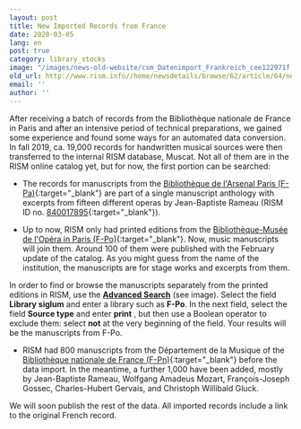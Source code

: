 ```yaml
---
layout: post
title: New Imported Records from France
date: 2020-03-05
lang: en
post: true
category: library_stocks
image: "/images/news-old-website/csm_Datenimport_Frankreich_cee122971f.png"
old_url: http://www.rism.info//home/newsdetails/browse/62/article/64/new-imported-records-from-france.html
email: ''
author: ''
---
```


After receiving a batch of records from the Bibliothèque nationale de France in Paris and after an intensive period of technical preparations, we gained some experience and found some ways for an automated data conversion. In fall 2019, ca. 19,000 records for handwritten musical sources were then transferred to the internal RISM database, Muscat. Not all of them are in the RISM online catalog yet, but for now, the first portion can be searched:

- The records for manuscripts from the [Bibliothèque de l'Arsenal Paris (F-Pa)](https://opac.rism.info/search?View=rism&siglum=F-Pa&Language=en){:target="_blank"} are part of a single manuscript anthology with excerpts from fifteen different operas by Jean-Baptiste Rameau (RISM ID no. [840017895](https://opac.rism.info/search?id=840017895&View=rism&Language=en){:target="_blank"}).

- Up to now, RISM only had printed editions from the [Bibliothèque-Musée de l'Opéra in Paris (F-Po)](https://opac.rism.info/search?View=rism&siglum=F-Po&Language=en){:target="_blank"}. Now, music manuscripts will join them. Around 100 of them were published with the February update of the catalog. As you might guess from the name of the institution, the manuscripts are for stage works and excerpts from them.

In order to find or browse the manuscripts separately from the printed editions in RISM, use the [**Advanced Search**](https://opac.rism.info/advanced-search) (see image). Select the field **Library siglum** and enter a library such as **F-Po**. In the next field, select the field **Source type** and enter **print** , but then use a Boolean operator to exclude them: select **not** at the very beginning of the field. Your results will be the manuscripts from F-Po.

- RISM had 800 manuscripts from the Département de la Musique of the [Bibliothèque nationale de France (F-Pn)](https://opac.rism.info/search?View=rism&siglum=F-Pn&Language=en){:target="_blank"} before the data import. In the meantime, a further 1,000 have been added, mostly by Jean-Baptiste Rameau, Wolfgang Amadeus Mozart, François-Joseph Gossec, Charles-Hubert Gervais, and Christoph Willibald Gluck.

We will soon publish the rest of the data. All imported records include a link to the original French record.


